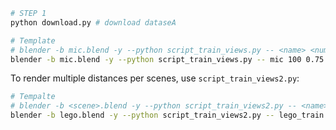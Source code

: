 ```bash
# STEP 1
python download.py # download dataseA
```

```bash
# Template
# blender -b mic.blend -y --python script_train_views.py -- <name> <number_of_views> <distance_ratio_near> <distance_ratio_far>
blender -b mic.blend -y --python script_train_views.py -- mic 100 0.75 1.25
```

To render multiple distances per scenes, use `script_train_views2.py`:
```bash
# Tempalte
# blender -b <scene>.blend -y --python script_train_views2.py -- <name> <n_views> <distance_ratio_near> <distance_ratio_far> <n_ratios_sampled>
blender -b lego.blend -y --python script_train_views2.py -- lego_train 200 0.5 1.5 5
```
